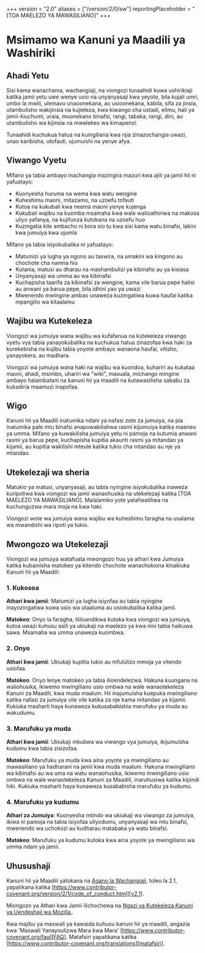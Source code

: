 +++
version = "2.0"
aliases = ["/version/2/0/sw"]
reportingPlaceholder = "[TOA MAELEZO YA MAWASILIANO]"
+++

# Msimamo wa Kanuni ya Maadili ya Washiriki

## Ahadi Yetu

Sisi kama wanachama, wachangiaji, na viongozi tunaahidi kuwa ushirikiaji katika jamii yetu uwe wenye usio na unyanyasaji kwa yeyote, bila kujali umri, umbo la mwili, ulemavu unaoonekana, au usioonekana, kabila, sifa za jinsia, utambulisho wakijinsia na kujieleza, kwa kiwango cha ustadi, elimu, hali ya jamii-kiuchumi, uraia, muonekano binafsi, rangi, tabaka, rangi, dini, au utambulisho wa kijinsia na mwelekeo wa kimapenzi.

Tunaahidi kuchukua hatua na kuingiliana kwa njia zinazochangia uwazi, unao karibisha, utofauti, ujumuishi na yenye afya.

## Viwango Vyetu

Mifano ya tabia ambayo inachangia mazingira mazuri kwa ajili ya jamii hii ni yafuatayo:

* Kuonyesha huruma na wema kwa watu wengine
* Kuheshimu maoni, mitazamo, na uzoefu tofauti
* Kutoa na kukubali kwa neema maoni yenye kujenga
* Kukubali wajibu na kuomba msamaha kwa wale walioathiriwa na makosa uliyo yafanya, na kujifunza kutokana na uzoefu huo
* Kuzingatia kile ambacho ni bora sio tu kwa sisi kama watu binafsi, lakini kwa jumuiya kwa ujumla

Mifano ya tabia isiyokubalika ni yafuatayo:

* Matumizi ya lugha ya ngono au taswira, na umakini wa kingono au chochote cha namna hio
* Kutania, matusi au dharau na mashambulizi ya kibinafsi au ya kisiasa
* Unyanyasaji wa umma au wa kibinafsi
* Kuchapisha taarifa za kibinafsi za wengine, kama vile barua pepe halisi au anwani ya barua pepe, bila idhini yao ya uwazi
* Mwenendo mwingine ambao unaweza kuzingatiwa kuwa haufai katika mpangilio wa kitaalamu

## Wajibu wa Kutekeleza

Viongozi wa jumuiya wana wajibu wa kufafanua na kutekeleza viwango vyetu vya tabia yanayokubalika na kuchukua hatua zinazofaa kwa haki za kurekebisha na kujibu tabia yoyote ambayo wanaona haufai, vitisho, yanayokera, au madhara.

Viongozi wa jumuiya wana haki na wajibu wa kuondoa, kuhariri au kukataa maoni, ahadi, msimbo, uhariri wa "wiki", masuala, michango mingine ambayo haiambatani na kanuni hii ya maadili na kutawasilisha sababu za kukadiria maamuzi inapofaa.

## Wigo

Kanuni hii ya Maadili inatumika ndani ya nafasi zote za jumuiya, na pia inatumika pale mtu binafsi anapowakilishwa rasmi kijumuiya katika maeneo ya umma. Mifano ya kuwakilisha jumuiya yetu ni pamoja na kutumia anwani rasmi ya barua pepe,
kuchapisha kupitia akaunti rasmi ya mitandao ya kijamii, au kupitia wakilishi mteule katika tukio cha mtandao au nje ya mtandao.

## Utekelezaji wa sheria

Matukio ya matusi, unyanyasaji, au tabia nyingine isiyokubalika inaweza kuripotiwa kwa viongozi wa jamii wanaohusika na utekelezaji katika [TOA MAELEZO YA MAWASILIANO]. Malalamiko yote yatafwatiliwa na kuchunguzwa mara moja na kwa haki.

Viongozi wote wa jumuiya wana wajibu wa kuheshimu faragha na usalama wa mwandishi wa ripoti ya tukio.

## Mwongozo wa Utekelezaji

Viongozi wa jumuiya watafuata mwongozo huu ya athari kwa Jumuiya katika kubainisha matokeo ya kitendo chochote wanachokiona kinakiuka Kanuni hii ya Maadili:

### 1. Kukosoa

**Athari kwa jamii**: Matumizi ya lugha isiyofaa au tabia nyingine inayozingatiwa kuwa usio wa utaaluma au usiokubalika katika jamii.

**Matokeo**: Onyo la faragha, lililoandikwa kutoka kwa viongozi wa jumuiya, kutoa uwazi kuhusu asili ya ukiukaji na maelezo ya kwa nini tabia haikuwa sawa. Msamaha wa umma unaweza kuombwa.

### 2. Onyo

**Athari kwa jamii**: Ukiukaji kupitia tukio au mfululizo mmoja ya vitendo usiofaa.

**Matokeo**: Onyo lenye matokeo ya tabia ilioendelezwa. Hakuna kuungana na waliohusika, ikiwemo mwingiliano usio ombwa na wale wanaotekeleza Kanuni za Maadili, kwa muda maalum. Hii inajumuisha kuepuka mwingiliano katika nafasi za jumuiya vile vile katika za nje kama mitandao ya kijamii. Kukiuka masharti haya kunaweza kukusababishia marufuku ya muda au wakudumu.

### 3. Marufuku ya muda

**Athari kwa jamii**: Ukiukaji mkubwa wa viwango vya jumuiya, ikijumuisha kudumu kwa tabia zisizofaa.

**Matokeo**: Marufuku ya muda kwa aina yoyote ya mwingiliano au mawasiliano ya hadharani na jamii kwa muda maalum. Hakuna mwingiliano wa kibinafsi au wa uma na watu wanaohusika, ikiwemo mwingiliano usio ombwa na wale wanaotekeleza Kanuni za Maadili, inaruhusiwa katika kipindi hiki. Kukiuka masharti haya kunaweza kusababisha marufuku ya kudumu.

### 4. Marufuku ya kudumu

**Athari za Jumuiya**: Kuonyesha mtindo wa ukiukaji wa viwango za jumuiya, ikiwa ni pamoja na tabia isiyofaa uliyodumu, unyanyasaji wa mtu binafsi, mwenendo wa uchokozi au kudharau matabaka ya watu binafsi.

**Matokeo**: Marufuku ya kudumu kutoka kwa aina yoyote ya mwingiliano wa umma ndani ya jamii.

## Uhusushaji

Kanuni hii ya Maadili yatokana na [Agano la Wachangiaji][ukurasa kuu], toleo la 2.1, yapatikana katika [https://www.contributor-covenant.org/version/2/1/code_of_conduct.html][v2.1].

Miongozo ya Athari kwa Jamii ilichochewa na [Ngazi ya Kutekeleza Kanuni ya Uendeshaji wa Mozilla.][Mozilla CoC].

Kwa majibu ya maswali ya kawaida kuhusu kanuni hii ya maadili, angazia kwa 'Maswali Yanayoulizwa Mara kwa Mara' [https://www.contributor-covenant.org/faq][FAQ]. Matafsiri yapatikana katika [https://www.contributor-covenant.org/translations][matafsiri].

[ukurasa kuu]: https://www.contributor-covenant.org
[v2.1]: https://www.contributor-covenant.org/version/2/1/code_of_conduct.html
[Mozilla CoC]: https://github.com/mozilla/diversity
[FAQ]: https://www.contributor-covenant.org/faq
[matafsiri]: https://www.contributor-covenant.org/translations
